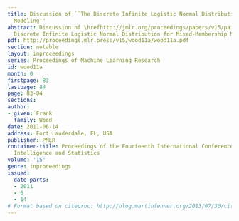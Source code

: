 ```yaml
---
title: Discussion of ``The Discrete Infinite Logistic Normal Distribution for Mixed-Membership
  Modeling''
abstract: Discussion of \hrefhttp://jmlr.org/proceedings/papers/v15/paisley11a.htmlThe
  Discrete Infinite Logistic Normal Distribution for Mixed-Membership Modeling.
pdf: http://proceedings.mlr.press/v15/wood11a/wood11a.pdf
section: notable
layout: inproceedings
series: Proceedings of Machine Learning Research
id: wood11a
month: 0
firstpage: 83
lastpage: 84
page: 83-84
sections: 
author:
- given: Frank
  family: Wood
date: 2011-06-14
address: Fort Lauderdale, FL, USA
publisher: PMLR
container-title: Proceedings of the Fourteenth International Conference on Artificial
  Intelligence and Statistics
volume: '15'
genre: inproceedings
issued:
  date-parts:
  - 2011
  - 6
  - 14
# Format based on citeproc: http://blog.martinfenner.org/2013/07/30/citeproc-yaml-for-bibliographies/
---
```

